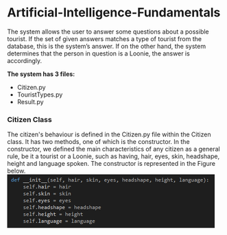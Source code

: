 # Artificial-Intelligence-Fundamentals

The system allows the user to answer some questions about a
possible tourist. If the set of given answers matches a type of tourist from the database, this
is the system’s answer. If on the other hand, the system determines that the person
in question is a Loonie, the answer is accordingly.

**The system has 3 files:**
- Citizen.py
- TouristTypes.py
- Result.py

### Citizen Class
The citizen's behaviour is defined in the Citizen.py file within the Citizen class. It has two methods, one of which is the constructor.
In the constructor, we defined the main characteristics of any citizen as a general rule, be it a tourist or a Loonie, 
such as having, hair, eyes, skin, headshape, height and language spoken.
The constructor is represented in the Figure below.
![](constructor.png)

